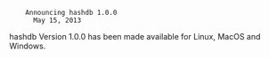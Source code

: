 		Announcing hashdb 1.0.0
		  May 15, 2013

hashdb Version 1.0.0 has been made available for Linux, MacOS and Windows.


